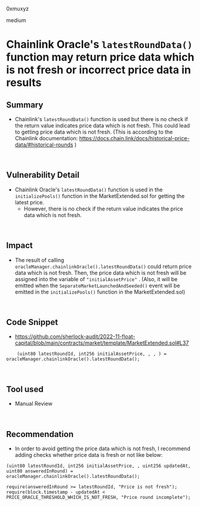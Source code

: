 0xmuxyz

medium

# Chainlink Oracle's `latestRoundData()` function may return price data which is not fresh or incorrect price data in results

## Summary
- Chainlink's `latestRoundData()` function is used but there is no check if the return value indicates price data which is not fresh. This could lead to getting price data which is not fresh. 
  (This is according to the Chainlink documentation: https://docs.chain.link/docs/historical-price-data/#historical-rounds )

<br>

## Vulnerability Detail
- Chainlink Oracle's `latestRoundData()` function  is used in the `initializePools()` function in the MarketExtended.sol for getting the latest price. 
  - However, there is no check if the return value indicates the price data which is not fresh.

<br>

## Impact
- The result of calling `oracleManager.chainlinkOracle().latestRoundData()` could return price data which is not fresh. Then, the price data which is not fresh will be assigned into the variable of `"initialAssetPrice"` . 
  (Also, it will be emitted when the `SeparateMarketLaunchedAndSeeded()` event will be emitted in the `initializePools()` function in the MarketExtended.sol)

<br>

## Code Snippet
- https://github.com/sherlock-audit/2022-11-float-capital/blob/main/contracts/market/template/MarketExtended.sol#L37
```solidity
    (uint80 latestRoundId, int256 initialAssetPrice, , , ) = oracleManager.chainlinkOracle().latestRoundData();
```

<br>

## Tool used
- Manual Review

<br>

## Recommendation
- In order to avoid getting the price data which is not fresh, I recommend adding checks whether price data is fresh or not like below:  
```solidity
(uint80 latestRoundId, int256 initialAssetPrice, , uint256 updatedAt, uint80 answeredInRound) = oracleManager.chainlinkOracle().latestRoundData();

require(answeredInRound >= latestRoundId, "Price is not fresh");
require(block.timestamp - updatedAt < PRICE_ORACLE_THRESHOLD_WHICH_IS_NOT_FRESH, "Price round incomplete");
```
